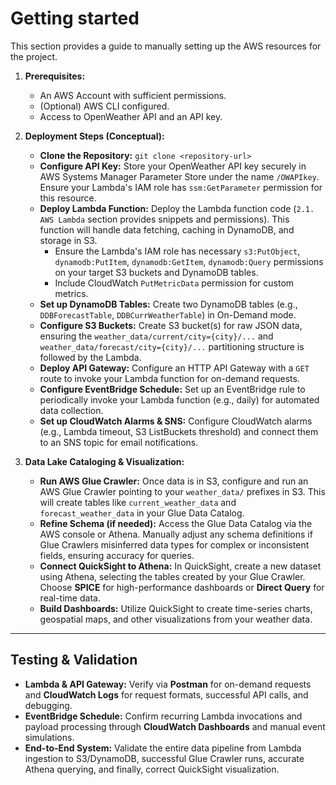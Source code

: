 # Getting started

This section provides a guide to manually setting up the AWS resources for the project.

1.  **Prerequisites:**
    * An AWS Account with sufficient permissions.
    * (Optional) AWS CLI configured.
    * Access to OpenWeather API and an API key.

2.  **Deployment Steps (Conceptual):**
    * **Clone the Repository:** `git clone <repository-url>`
    * **Configure API Key:** Store your OpenWeather API key securely in AWS Systems Manager Parameter Store under the name `/OWAPIkey`. Ensure your Lambda's IAM role has `ssm:GetParameter` permission for this resource.
    * **Deploy Lambda Function:** Deploy the Lambda function code (`2.1. AWS Lambda` section provides snippets and permissions). This function will handle data fetching, caching in DynamoDB, and storage in S3.
        * Ensure the Lambda's IAM role has necessary `s3:PutObject`, `dynamodb:PutItem`, `dynamodb:GetItem`, `dynamodb:Query` permissions on your target S3 buckets and DynamoDB tables.
        * Include CloudWatch `PutMetricData` permission for custom metrics.
    * **Set up DynamoDB Tables:** Create two DynamoDB tables (e.g., `DDBForecastTable`, `DDBCurrWeatherTable`) in On-Demand mode.
    * **Configure S3 Buckets:** Create S3 bucket(s) for raw JSON data, ensuring the `weather_data/current/city={city}/...` and `weather_data/forecast/city={city}/...` partitioning structure is followed by the Lambda.
    * **Deploy API Gateway:** Configure an HTTP API Gateway with a `GET` route to invoke your Lambda function for on-demand requests.
    * **Configure EventBridge Schedule:** Set up an EventBridge rule to periodically invoke your Lambda function (e.g., daily) for automated data collection.
    * **Set up CloudWatch Alarms & SNS:** Configure CloudWatch alarms (e.g., Lambda timeout, S3 ListBuckets threshold) and connect them to an SNS topic for email notifications.

3.  **Data Lake Cataloging & Visualization:**
    * **Run AWS Glue Crawler:** Once data is in S3, configure and run an AWS Glue Crawler pointing to your `weather_data/` prefixes in S3. This will create tables like `current_weather_data` and `forecast_weather_data` in your Glue Data Catalog.
    * **Refine Schema (if needed):** Access the Glue Data Catalog via the AWS console or Athena. Manually adjust any schema definitions if Glue Crawlers misinferred data types for complex or inconsistent fields, ensuring accuracy for queries.
    * **Connect QuickSight to Athena:** In QuickSight, create a new dataset using Athena, selecting the tables created by your Glue Crawler. Choose **SPICE** for high-performance dashboards or **Direct Query** for real-time data.
    * **Build Dashboards:** Utilize QuickSight to create time-series charts, geospatial maps, and other visualizations from your weather data.

---

## Testing & Validation

* **Lambda & API Gateway:** Verify via **Postman** for on-demand requests and **CloudWatch Logs** for request formats, successful API calls, and debugging.
* **EventBridge Schedule:** Confirm recurring Lambda invocations and payload processing through **CloudWatch Dashboards** and manual event simulations.
* **End-to-End System:** Validate the entire data pipeline from Lambda ingestion to S3/DynamoDB, successful Glue Crawler runs, accurate Athena querying, and finally, correct QuickSight visualization.
